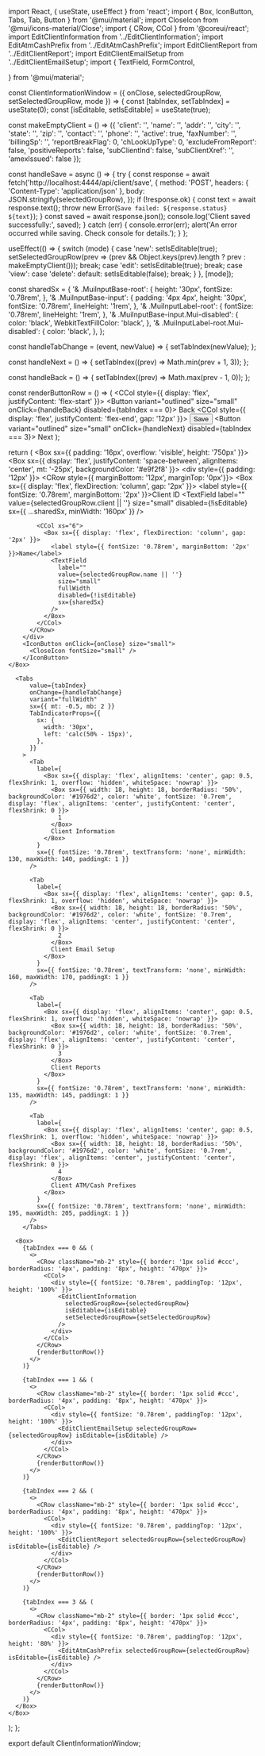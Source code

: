 import React, { useState, useEffect } from 'react';
import { Box, IconButton, Tabs, Tab, Button } from '@mui/material';
import CloseIcon from '@mui/icons-material/Close';
import { CRow, CCol } from '@coreui/react';
import EditClientInformation from '../EditClientInformation';
import EditAtmCashPrefix from '../EditAtmCashPrefix';
import EditClientReport from '../EditClientReport';
import EditClientEmailSetup from '../EditClientEmailSetup';
import {
  TextField,
  FormControl,

} from '@mui/material';

const ClientInformationWindow = ({ onClose, selectedGroupRow, setSelectedGroupRow, mode }) => {
  const [tabIndex, setTabIndex] = useState(0);
  const [isEditable, setIsEditable] = useState(true);

  const makeEmptyClient = () => ({
    'client': '',
    'name': '',
    'addr': '',
    'city': '',
    'state': '',
    'zip': '',
    'contact': '',
    'phone': '',
    'active': true,
    'faxNumber': '',
    'billingSp': '',
    'reportBreakFlag': 0,
    'chLookUpType': 0,
    'excludeFromReport': false,
    'positiveReports': false,
    'subClientInd': false,
    'subClientXref': '',
    'amexIssued': false
});

  const handleSave = async () => {
    try {
      const response = await fetch('http://localhost:4444/api/client/save', {
        method: 'POST',
        headers: { 'Content-Type': 'application/json' },
        body: JSON.stringify(selectedGroupRow),
      });
      if (!response.ok) {
        const text = await response.text();
        throw new Error(`Save failed: ${response.status} ${text}`);
      }
      const saved = await response.json();
      console.log('Client saved successfully:', saved);
    } catch (err) {
      console.error(err);
      alert('An error occurred while saving. Check console for details.');
    }
  };

  useEffect(() => {
    switch (mode) {
      case 'new':
        setIsEditable(true);
        setSelectedGroupRow(prev => (prev && Object.keys(prev).length ? prev : makeEmptyClient()));
        break;
      case 'edit':
        setIsEditable(true);
        break;
      case 'view':
      case 'delete':
      default:
        setIsEditable(false);
        break;
    }
  }, [mode]);

  const sharedSx = {
    '& .MuiInputBase-root': {
      height: '30px',
      fontSize: '0.78rem',
    },
    '& .MuiInputBase-input': {
      padding: '4px 4px',
      height: '30px',
      fontSize: '0.78rem',
      lineHeight: '1rem',
    },
    '& .MuiInputLabel-root': {
      fontSize: '0.78rem',
      lineHeight: '1rem',
    },
    '& .MuiInputBase-input.Mui-disabled': {
      color: 'black',
      WebkitTextFillColor: 'black',
    },
    '& .MuiInputLabel-root.Mui-disabled': {
      color: 'black',
    },
  };

  const handleTabChange = (event, newValue) => {
    setTabIndex(newValue);
  };

  const handleNext = () => {
    setTabIndex((prev) => Math.min(prev + 1, 3));
  };

  const handleBack = () => {
    setTabIndex((prev) => Math.max(prev - 1, 0));
  };

  const renderButtonRow = () => (
    <CRow className="mt-3">
      <CCol style={{ display: 'flex', justifyContent: 'flex-start' }}>
        <Button variant="outlined" size="small" onClick={handleBack} disabled={tabIndex === 0}>
          Back
        </Button>
      </CCol>
      <CCol style={{ display: 'flex', justifyContent: 'flex-end', gap: '12px' }}>
        <Button variant="contained" size="small" onClick={handleSave}>
          Save
        </Button>
        <Button variant="outlined" size="small" onClick={handleNext} disabled={tabIndex === 3}>
          Next
        </Button>
      </CCol>
    </CRow>
  );

  return (
    <Box sx={{ padding: '16px', overflow: 'visible', height: '750px' }}>
      <Box sx={{ display: 'flex', justifyContent: 'space-between', alignItems: 'center', mt: '-25px', backgroundColor: '#e9f2f8' }}>
        <div style={{ padding: '12px' }}>
          <CRow style={{ marginBottom: '12px', marginTop: '0px'}}>
            <CCol xs="6">
              <Box sx={{ display: 'flex', flexDirection: 'column', gap: '2px' }}>
                <label style={{ fontSize: '0.78rem', marginBottom: '2px' }}>Client ID</label>
                <TextField
                  label=""
                  value={selectedGroupRow.client || ''}
                  size="small"
                  disabled={!isEditable}
                  sx={{ ...sharedSx, minWidth: '160px' }}
                />
              </Box>
            </CCol>

            <CCol xs="6">
              <Box sx={{ display: 'flex', flexDirection: 'column', gap: '2px' }}>
                <label style={{ fontSize: '0.78rem', marginBottom: '2px' }}>Name</label>
                <TextField
                  label=""
                  value={selectedGroupRow.name || ''}
                  size="small"
                  fullWidth
                  disabled={!isEditable}
                  sx={sharedSx}
                />
              </Box>
            </CCol>
          </CRow>
        </div>
        <IconButton onClick={onClose} size="small">
          <CloseIcon fontSize="small" />
        </IconButton>
    </Box>

      <Tabs
          value={tabIndex}
          onChange={handleTabChange}
          variant="fullWidth"
          sx={{ mt: -0.5, mb: 2 }}
          TabIndicatorProps={{
            sx: {
              width: '30px',
              left: 'calc(50% - 15px)',
            },
          }}
        >
          <Tab
            label={
              <Box sx={{ display: 'flex', alignItems: 'center', gap: 0.5, flexShrink: 1, overflow: 'hidden', whiteSpace: 'nowrap' }}>
                <Box sx={{ width: 18, height: 18, borderRadius: '50%', backgroundColor: '#1976d2', color: 'white', fontSize: '0.7rem', display: 'flex', alignItems: 'center', justifyContent: 'center', flexShrink: 0 }}>
                  1
                </Box>
                Client Information
              </Box>
            }
            sx={{ fontSize: '0.78rem', textTransform: 'none', minWidth: 130, maxWidth: 140, paddingX: 1 }}
          />

          <Tab
            label={
              <Box sx={{ display: 'flex', alignItems: 'center', gap: 0.5, flexShrink: 1, overflow: 'hidden', whiteSpace: 'nowrap' }}>
                <Box sx={{ width: 18, height: 18, borderRadius: '50%', backgroundColor: '#1976d2', color: 'white', fontSize: '0.7rem', display: 'flex', alignItems: 'center', justifyContent: 'center', flexShrink: 0 }}>
                  2
                </Box>
                Client Email Setup
              </Box>
            }
            sx={{ fontSize: '0.78rem', textTransform: 'none', minWidth: 160, maxWidth: 170, paddingX: 1 }}
          />

          <Tab
            label={
              <Box sx={{ display: 'flex', alignItems: 'center', gap: 0.5, flexShrink: 1, overflow: 'hidden', whiteSpace: 'nowrap' }}>
                <Box sx={{ width: 18, height: 18, borderRadius: '50%', backgroundColor: '#1976d2', color: 'white', fontSize: '0.7rem', display: 'flex', alignItems: 'center', justifyContent: 'center', flexShrink: 0 }}>
                  3
                </Box>
                Client Reports
              </Box>
            }
            sx={{ fontSize: '0.78rem', textTransform: 'none', minWidth: 135, maxWidth: 145, paddingX: 1 }}
          />

          <Tab
            label={
              <Box sx={{ display: 'flex', alignItems: 'center', gap: 0.5, flexShrink: 1, overflow: 'hidden', whiteSpace: 'nowrap' }}>
                <Box sx={{ width: 18, height: 18, borderRadius: '50%', backgroundColor: '#1976d2', color: 'white', fontSize: '0.7rem', display: 'flex', alignItems: 'center', justifyContent: 'center', flexShrink: 0 }}>
                  4
                </Box>
                Client ATM/Cash Prefixes
              </Box>
            }
            sx={{ fontSize: '0.78rem', textTransform: 'none', minWidth: 195, maxWidth: 205, paddingX: 1 }}
          />
        </Tabs>

      <Box>
        {tabIndex === 0 && (
          <>
            <CRow className="mb-2" style={{ border: '1px solid #ccc', borderRadius: '4px', padding: '8px', height: '470px' }}>
              <CCol>
                <div style={{ fontSize: '0.78rem', paddingTop: '12px', height: '100%' }}>
                  <EditClientInformation
                    selectedGroupRow={selectedGroupRow}
                    isEditable={isEditable}
                    setSelectedGroupRow={setSelectedGroupRow}
                  />
                </div>
              </CCol>
            </CRow>
            {renderButtonRow()}
          </>
        )}

        {tabIndex === 1 && (
          <>
            <CRow className="mb-2" style={{ border: '1px solid #ccc', borderRadius: '4px', padding: '8px', height: '470px' }}>
              <CCol>
                <div style={{ fontSize: '0.78rem', paddingTop: '12px', height: '100%' }}>
                  <EditClientEmailSetup selectedGroupRow={selectedGroupRow} isEditable={isEditable} />
                </div>
              </CCol>
            </CRow>
            {renderButtonRow()}
          </>
        )}

        {tabIndex === 2 && (
          <>
            <CRow className="mb-2" style={{ border: '1px solid #ccc', borderRadius: '4px', padding: '8px', height: '470px' }}>
              <CCol>
                <div style={{ fontSize: '0.78rem', paddingTop: '12px', height: '100%' }}>
                  <EditClientReport selectedGroupRow={selectedGroupRow} isEditable={isEditable} />
                </div>
              </CCol>
            </CRow>
            {renderButtonRow()}
          </>
        )}

        {tabIndex === 3 && (
          <>
            <CRow className="mb-2" style={{ border: '1px solid #ccc', borderRadius: '4px', padding: '8px', height: '470px' }}>
              <CCol>
                <div style={{ fontSize: '0.78rem', paddingTop: '12px', height: '80%' }}>
                  <EditAtmCashPrefix selectedGroupRow={selectedGroupRow} isEditable={isEditable} />
                </div>
              </CCol>
            </CRow>
            {renderButtonRow()}
          </>
        )}
      </Box>
    </Box>
  );
};

export default ClientInformationWindow;
